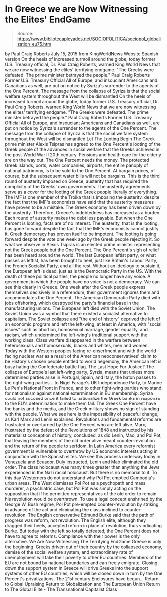 # In Greece we are Now Witnessing the Elites' EndGame

> Source: https://www.bibliotecapleyades.net/SOCIOPOLITICA/sociopol_globalization_eu75.htm

by Paul Craig Roberts July 15, 2015
from KingWorldNews Website
Spanish version
On the heels of increased turmoil around the globe, today former U.S. Treasury official, Dr. Paul Craig Roberts, warned King World News that we are now witnessing the elites' terrifying endgame. "The Greeks were defeated. The prime minister betrayed the people." Paul Craig Roberts Former U.S. Treasury Official All of Europe, and insouciant Americans and Canadians as well, are put on notice by Syriza's surrender to the agents of the One Percent. The message from the collapse of Syriza is that the social welfare system throughout the West will be dismantled
On the heels of increased turmoil around the globe, today former U.S. Treasury official, Dr. Paul Craig Roberts, warned King World News that we are now witnessing the elites' terrifying endgame.
"The Greeks were defeated. The prime minister betrayed the people." Paul Craig Roberts Former U.S. Treasury Official
All of Europe, and insouciant Americans and Canadians as well, are put on notice by Syriza's surrender to the agents of the One Percent.
The message from the collapse of Syriza is that the social welfare system throughout the West will be dismantled
Let The Looting Begin The Greek prime minister Alexis Tsipras has agreed to the One Percent's looting of the Greek people of the advances in social welfare that the Greeks achieved in the post-World War II 20th century.
Pensions and health care for the elderly are on the way out. The One Percent needs the money. The protected Greek islands, ports, water companies, airports, the entire panoply of national patrimony, is to be sold to the One Percent. At bargain prices, of course, but the subsequent water bills will not be bargains. This is the third round of austerity imposed on Greece, austerity that has required the complicity of the Greeks' own governments.
The austerity agreements serve as a cover for the looting of the Greek people literally of everything.
The IMF is one member of the Troika that is imposing the austerity, despite the fact that the IMF's economists have said that the austerity measures have proven to be a mistake.
The Greek economy has been driven down by the austerity. Therefore, Greece's indebtedness has increased as a burden. Each round of austerity makes the debt less payable. But when the One Percent is looting, facts are of no interest. The austerity, that is the looting, has gone forward despite the fact that the IMF's economists cannot justify it. Greek democracy has proven itself to be impotent. The looting is going forward despite the vote one week ago by the Greek people rejecting it. So what we observe in Alexis Tsipras is an elected prime minister representing not the Greek people but the One Percent. The One Percent's sigh of relief has been heard around the world. The last European leftist party, or what passes as leftist, has been brought to heel, just like Britain's Labour Party, the French Socialist Party, and all the rest. Without an ideology to sustain it, the European left is dead, just as is the Democratic Party in the US. With the death of these political parties, the people no longer have any voice. A government in which the people have no voice is not a democracy.
We can see this clearly in Greece. One week after the Greek people express themselves decisively in a referendum, their government ignores them and accommodates the One Percent. The American Democratic Party died with jobs offshoring, which destroyed the party's financial base in the manufacturing unions. The European left died with the Soviet Union. The Soviet Union was a symbol that there existed a socialist alternative to capitalism.
The Soviet collapse and "the end of history" deprived the left of an economic program and left the left-wing, at least in America, with "social issues" such as abortion, homosexual marriage, gender equality, and racism, which undermined the left-wing's traditional support with the working class.
Class warfare disappeared in the warfare between heterosexuals and homosexuals, blacks and whites, men and women. Today with the Western peoples facing re-enserfment and with the world facing nuclear war as a result of the American neoconservatives' claim to be History's chosen people entitled to world hegemony, the American left is busy hating the Confederate battle flag.
The Last Hope For Justice? The collapse of Europe's last left-wing party, Syrzia, means that unless more determined parties arise in Portugal, Spain, and Italy, the baton passes to the right-wing parties... to Nigel Farage's UK Independence Party, to Marine Le Pen's National Front in France, and to other fight-wing parties who stand for nationalism against national extermination in EU membership. Syriza could not succeed once it failed to nationalize the Greek banks in response to the EU's determination to make them fail. The Greek One Percent have the banks and the media, and the Greek military shows no sign of standing with the people.
What we see here is the impossibility of peaceful change, as Karl Marx and Lenin explained.
Revolutions and fundamental reforms are frustrated or overturned by the One Percent who are left alive.
Marx, frustrated by the defeat of the Revolutions of 1848 and instructed by his materialist conception of history, concluded, as did Lenin, Mao, and Pol Pot, that leaving the members of the old order alive meant counter-revolution and the return of the people to serfdom.
In Latin America every reformist government is vulnerable to overthrow by US economic interests acting in conjunction with the Spanish elites. We see this process underway today in Venezuela and Ecuador. Duly instructed, Lenin and Mao eliminated the old order. The class holocaust was many times greater than anything the Jews experienced in the Nazi racial holocaust. But there is no memorial to it. To this day Westerners do not understand why Pol Pot emptied Cambodia's urban areas.
The West dismisses Pol Pot as a psychopath and mass murderer, a psychiatric case, but Pol Pot was simply acting on the supposition that if he permitted representatives of the old order to remain his revolution would be overthrown.
To use a legal concept enshrined by the George W. Bush regime, Pol Pot pre-empted counter-revolution by striking in advance of the act and eliminating the class inclined to counter-revolution. The English conservative Edmund Burke said that the path of progress was reform, not revolution. The English elite, although they dragged their heels, accepted reform in place of revolution, thus vindicating Burke. But today with the left so totally defeated, the One Percent does not have to agree to reforms.
Compliance with their power is the only alternative.
We Are Now Witnessing The Terrifying EndGame Greece is only the beginning.
Greeks driven out of their country by the collapsed economy, demise of the social welfare system, and extraordinary rate of unemployment will take their poverty to other EU countries.
Members of the EU are not bound by national boundaries and can freely emigrate.
Closing down the support system in Greece will drive Greeks into the support systems of other EU countries, which will be closed down in turn by the One Percent's privatizations.
The 21st century Enclosures have begun...
Return to Global Upraising
Return to Globalization and The European Union
Return to The Global Elite - The Transnational Capitalist Class
